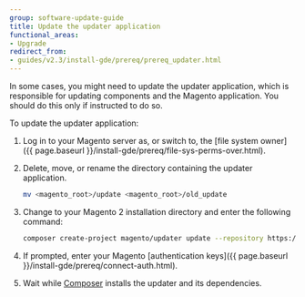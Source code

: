 ```yaml
---
group: software-update-guide
title: Update the updater application
functional_areas:
- Upgrade
redirect_from:
- guides/v2.3/install-gde/prereq/prereq_updater.html
---
```


In some cases, you might need to update the updater application, which is responsible for updating components and the Magento application. You should do this only if instructed to do so.

To update the updater application:

1. Log in to your Magento server as, or switch to, the [file system owner]({{ page.baseurl }}/install-gde/prereq/file-sys-perms-over.html).
1. Delete, move, or rename the directory containing the updater application.

   ```bash
   mv <magento_root>/update <magento_root>/old_update
   ```
1. Change to your Magento 2 installation directory and enter the following command:

   ```bash
   composer create-project magento/updater update --repository https://repo.magento.com
   ```

1. If prompted, enter your Magento [authentication keys]({{ page.baseurl }}/install-gde/prereq/connect-auth.html).
1. Wait while [Composer](https://glossary.magento.com/composer) installs the updater and its dependencies.
